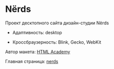 # Nёrds

Проект десктопного сайта дизайн-студии Nёrds

- Адаптивность: desktop

- Кроссбраузерность: Blink, Gecko, WebKit

Автор макета: [HTML Academy](https://htmlacademy.ru/)

Главная страница: [nerds](https://vaivankov.github.io/html-nerds-desktop/)
